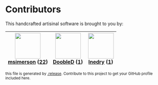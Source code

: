 # Contributors

This handcrafted artisinal software is brought to you by:

| <img height="80" src="https://avatars.githubusercontent.com/u/261635?v=4"><br><a href="https://github.com/msimerson">msimerson</a> (<a href="https://github.com/haraka/haraka-plugin-uribl/commits?author=msimerson">22</a>) | <img height="80" src="https://avatars.githubusercontent.com/u/918201?v=4"><br><a href="https://github.com/DoobleD">DoobleD</a> (<a href="https://github.com/haraka/haraka-plugin-uribl/commits?author=DoobleD">1</a>) | <img height="80" src="https://avatars.githubusercontent.com/u/203240?v=4"><br><a href="https://github.com/lnedry">lnedry</a> (<a href="https://github.com/haraka/haraka-plugin-uribl/commits?author=lnedry">1</a>) |
| :--------------------------------------------------------------------------------------------------------------------------------------------------------------------------------------------------------------------------: | :-------------------------------------------------------------------------------------------------------------------------------------------------------------------------------------------------------------------: | :----------------------------------------------------------------------------------------------------------------------------------------------------------------------------------------------------------------: |

<sub>this file is generated by [.release](https://github.com/msimerson/.release).
Contribute to this project to get your GitHub profile included here.</sub>
